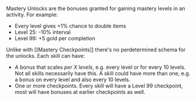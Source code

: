 Mastery Unlocks are the bonuses granted for gaining mastery levels in an activity. For example:
* Every level gives +1% chance to double items
* Level 25: -10% interval
* Level 99: +5 gold per completion

Unlike with [[Mastery Checkpoints]] there's no perdetermined schema for the unlocks. Each skill can have:
* A bonus that scales *per X levels*, e.g. every level or for every 10 levels. Not all skills necessarily have this. A skill could have more than one, e.g. a bonus on every level and also every 10 levels.
* One or more checkpoints. Every skill will have a Level 99 checkpoint, most will have bonuses at earlier checkpoints as well.